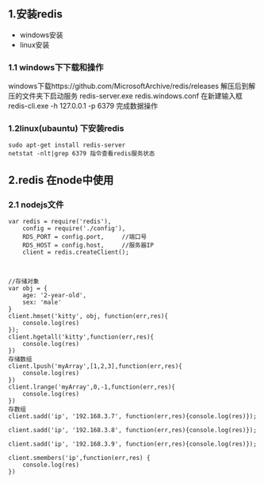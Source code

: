 ## 1.安装redis
- windows安装
- linux安装

### 1.1 windows下下载和操作
windows下载https://github.com/MicrosoftArchive/redis/releases 
解压后到解压的文件夹下启动服务  redis-server.exe redis.windows.conf
在新建输入框 redis-cli.exe -h 127.0.0.1 -p 6379 完成数据操作

### 1.2linux(ubauntu) 下安装redis
~~~
sudo apt-get install redis-server
netstat -nlt|grep 6379 指令查看redis服务状态
~~~

## 2.redis 在node中使用
### 2.1 nodejs文件
```
var redis = require('redis'),
    config = require('./config'),
    RDS_PORT = config.port,     //端口号
    RDS_HOST = config.host,     //服务器IP
    client = redis.createClient();



//存储对象
var obj = {
    age: '2-year-old',
    sex: 'male'
}
client.hmset('kitty', obj, function(err,res){
    console.log(res)
});
client.hgetall('kitty',function(err,res){
    console.log(res)
})
存储数组
client.lpush('myArray',[1,2,3],function(err,res){
    console.log(res)
})
client.lrange('myArray',0,-1,function(err,res){
    console.log(res)
})
存数组
client.sadd('ip', '192.168.3.7', function(err,res){console.log(res)});

client.sadd('ip', '192.168.3.8', function(err,res){console.log(res)});

client.sadd('ip', '192.168.3.9', function(err,res){console.log(res)});
  
client.smembers('ip',function(err,res) {
    console.log(res)
})
```